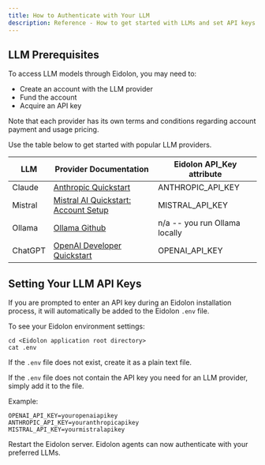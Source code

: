 ```yaml
---
title: How to Authenticate with Your LLM
description: Reference - How to get started with LLMs and set API keys
---
```


## LLM Prerequisites

To access LLM models through Eidolon, you may need to:

<ul class="sl-markdown-content">
  <li>Create an account with the LLM provider</li>
  <li>Fund the account</li>
  <li>Acquire an API key</li>
</ul>

Note that each provider has its own terms and conditions regarding account payment and usage pricing.

Use the table below to get started with popular LLM providers. 

| LLM | Provider Documentation | Eidolon API_Key attribute |
| --- | --- | --- |
| Claude | [Anthropic Quickstart](https://docs.anthropic.com/en/docs/quickstart)  | ANTHROPIC_API_KEY |
| Mistral | [Mistral AI Quickstart: Account Setup](https://docs.mistral.ai/getting-started/quickstart/#account-setup) | MISTRAL_API_KEY |
| Ollama | [Ollama Github](https://github.com/ollama/ollama)  | n/a -- you run Ollama locally |
| ChatGPT | [OpenAI Developer Quickstart](https://platform.openai.com/docs/quickstart)  | OPENAI_API_KEY |

## Setting Your LLM API Keys

If you are prompted to enter an API key during an Eidolon installation process, it will automatically be added to the Eidolon `.env` file. 

To see your Eidolon environment settings:

```console
cd <Eidolon application root directory>
cat .env
```

If the `.env` file does not exist, create it as a plain text file. 

If the `.env` file does not contain the API key you need for an LLM provider, simply add it to the file. 

Example:

```console
OPENAI_API_KEY=youropenaiapikey
ANTHROPIC_API_KEY=youranthropicapikey
MISTRAL_API_KEY=yourmistralapikey
```

Restart the Eidolon server. Eidolon agents can now authenticate with your preferred LLMs.